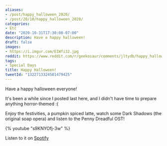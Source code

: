 ```yaml
---
aliases:
- /post/happy_halloween_2020/
- /post/20/10/happy_halloween_2020/
categories:
- Etc
date: "2020-10-31T17:30:08-07:00"
description: Have a happy halloween!
draft: false
images:
- https://i.imgur.com/EIWfi32.jpg
reddit: https://www.reddit.com/r/geekosaur/comments/jltydb/happy_halloween/
tags:
- Special Days
title: Happy Halloween!
tweetId: "1322713324501479425"
---
```


Have a happy halloween everyone!

It's been a while since I posted last here, and I didn't have time to prepare anything horror-themed :(

Enjoy the festivities, a pumpkin spiced latte, watch some Dark Shadows (the original soap opera) and listen to the Penny Dreadful OST!

{% youtube "s9KNYOfj-3w" %}

Listen to it on [Spotify](https://open.spotify.com/album/578R6rkHNqpyfEfrIluGLS)
